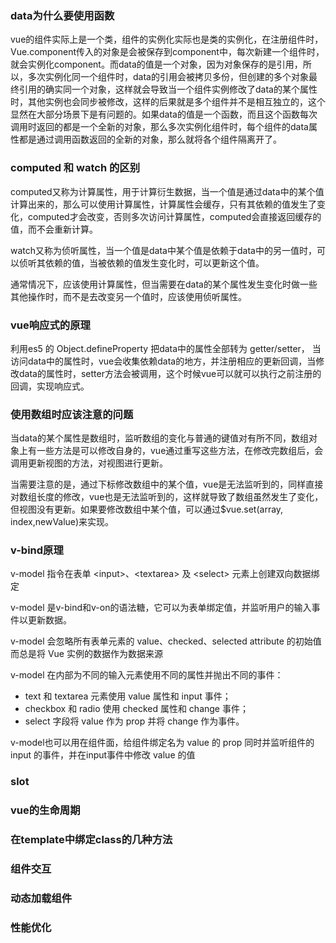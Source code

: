 ### data为什么要使用函数
vue的组件实际上是一个类，组件的实例化实际也是类的实例化，在注册组件时，Vue.component传入的对象是会被保存到component中，每次新建一个组件时，就会实例化component。而data的值是一个对象，因为对象保存的是引用，所以，多次实例化同一个组件时，data的引用会被拷贝多份，但创建的多个对象最终引用的确实同一个对象，这样就会导致当一个组件实例修改了data的某个属性时，其他实例也会同步被修改，这样的后果就是多个组件并不是相互独立的，这个显然在大部分场景下是有问题的。如果data的值是一个函数，而且这个函数每次调用时返回的都是一个全新的对象，那么多次实例化组件时，每个组件的data属性都是通过调用函数返回的全新的对象，那么就将各个组件隔离开了。

### computed 和 watch 的区别
computed又称为计算属性，用于计算衍生数据，当一个值是通过data中的某个值计算出来的，那么可以使用计算属性，计算属性会缓存，只有其依赖的值发生了变化，computed才会改变，否则多次访问计算属性，computed会直接返回缓存的值，而不会重新计算。

watch又称为侦听属性，当一个值是data中某个值是依赖于data中的另一值时，可以侦听其依赖的值，当被依赖的值发生变化时，可以更新这个值。

通常情况下，应该使用计算属性，但当需要在data的某个属性发生变化时做一些其他操作时，而不是去改变另一个值时，应该使用侦听属性。

### vue响应式的原理
利用es5 的 Object.defineProperty 把data中的属性全部转为 getter/setter， 当访问data中的属性时，vue会收集依赖data的地方，并注册相应的更新回调，当修改data的属性时，setter方法会被调用，这个时候vue可以就可以执行之前注册的回调，实现响应式。

### 使用数组时应该注意的问题
当data的某个属性是数组时，监听数组的变化与普通的键值对有所不同，数组对象上有一些方法是可以修改自身的，vue通过重写这些方法，在修改完数组后，会调用更新视图的方法，对视图进行更新。

当需要注意的是，通过下标修改数组中的某个值，vue是无法监听到的，同样直接对数组长度的修改，vue也是无法监听到的，这样就导致了数组虽然发生了变化，但视图没有更新。如果要修改数组中某个值，可以通过$vue.set(array, index,newValue)来实现。

### v-bind原理
v-model 指令在表单 &lt;input&gt;、&lt;textarea&gt; 及 &lt;select&gt; 元素上创建双向数据绑定

v-model 是v-bind和v-on的语法糖，它可以为表单绑定值，并监听用户的输入事件以更新数据。

v-model 会忽略所有表单元素的 value、checked、selected attribute 的初始值而总是将 Vue 实例的数据作为数据来源

v-model 在内部为不同的输入元素使用不同的属性并抛出不同的事件：
+ text 和 textarea 元素使用 value 属性和 input 事件；
+ checkbox 和 radio 使用 checked 属性和 change 事件；
+ select 字段将 value 作为 prop 并将 change 作为事件。

v-model也可以用在组件面，给组件绑定名为 value 的 prop 同时并监听组件的 input 的事件，并在input事件中修改  value 的值

### slot

### vue的生命周期

### 在template中绑定class的几种方法

### 组件交互

### 动态加载组件

### 性能优化